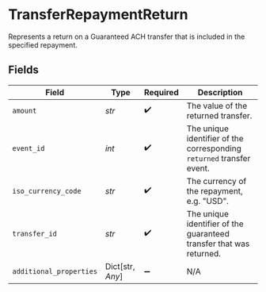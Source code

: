 # TransferRepaymentReturn

Represents a return on a Guaranteed ACH transfer that is included in the specified repayment.


## Fields

| Field                                                                 | Type                                                                  | Required                                                              | Description                                                           |
| --------------------------------------------------------------------- | --------------------------------------------------------------------- | --------------------------------------------------------------------- | --------------------------------------------------------------------- |
| `amount`                                                              | *str*                                                                 | :heavy_check_mark:                                                    | The value of the returned transfer.                                   |
| `event_id`                                                            | *int*                                                                 | :heavy_check_mark:                                                    | The unique identifier of the corresponding `returned` transfer event. |
| `iso_currency_code`                                                   | *str*                                                                 | :heavy_check_mark:                                                    | The currency of the repayment, e.g. "USD".                            |
| `transfer_id`                                                         | *str*                                                                 | :heavy_check_mark:                                                    | The unique identifier of the guaranteed transfer that was returned.   |
| `additional_properties`                                               | Dict[str, *Any*]                                                      | :heavy_minus_sign:                                                    | N/A                                                                   |